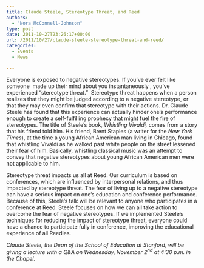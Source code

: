 ```yaml
---
title: Claude Steele, Stereotype Threat, and Reed
authors: 
  - "Nora McConnell-Johnson"
type: post
date: 2011-10-27T23:26:17+00:00
url: /2011/10/27/claude-steele-stereotype-threat-and-reed/
categories:
  - Events
  - News

---
```

Everyone is exposed to negative stereotypes. If you’ve ever felt like someone  made up their mind about you instantaneously , you’ve experienced “stereotype threat.”  Stereotype threat happens when a person realizes that they might be judged according to a negative stereotype, or that they may even confirm that stereotype with their actions. Dr. Claude Steele has found that this experience can actually hinder one’s performance enough to create a self-fulfilling prophecy that might fuel the fire of stereotypes. The title of Steele’s book, _Whistling Vivaldi,_ comes from a story that his friend told him. His friend, Brent Staples (a writer for the _New York Times_), at the time a young African American man living in Chicago, found that whistling Vivaldi as he walked past white people on the street lessened their fear of him. Basically, whistling classical music was an attempt to convey that negative stereotypes about young African American men were not applicable to him.

Stereotype threat impacts us all at Reed. Our curriculum is based on conferences, which are influenced by interpersonal relations, and thus impacted by stereotype threat. The fear of living up to a negative stereotype can have a serious impact on one’s education and conference performance. Because of this, Steele’s talk will be relevant to anyone who participates in a conference at Reed. Steele focuses on how we can all take action to overcome the fear of negative stereotypes. If we implemented Steele’s techniques for reducing the impact of stereotype threat, everyone could have a chance to participate fully in conference, improving the educational experience of all Reedies.

_Claude Steele, the Dean of the School of Education at Stanford, will be giving a lecture with a Q&A on Wednesday, November 2<sup>nd</sup> at 4:30 p.m. in the Chapel._